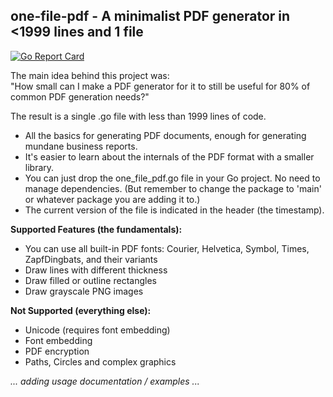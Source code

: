 ## one-file-pdf - A minimalist PDF generator in &lt;1999 lines and 1 file
[![Go Report Card](https://goreportcard.com/badge/github.com/balacode/one-file-pdf)](https://goreportcard.com/report/github.com/balacode/one-file-pdf)  

The main idea behind this project was:  
"How small can I make a PDF generator for it to still be useful for 80% of common PDF generation needs?"

The result is a single .go file with less than 1999 lines of code.

- All the basics for generating PDF documents, enough for generating mundane business reports. 
- It's easier to learn about the internals of the PDF format with a smaller library.
- You can just drop the one_file_pdf.go file in your Go project. No need to manage dependencies. (But remember to change the package to 'main' or whatever package you are adding it to.)
- The current version of the file is indicated in the header (the timestamp).

**Supported Features (the fundamentals):**
- You can use all built-in PDF fonts: Courier, Helvetica, Symbol, Times, ZapfDingbats, and their variants
- Draw lines with different thickness
- Draw filled or outline rectangles
- Draw grayscale PNG images

**Not Supported (everything else):**
- Unicode (requires font embedding)
- Font embedding
- PDF encryption
- Paths, Circles and complex graphics

*... adding usage documentation / examples ...*
